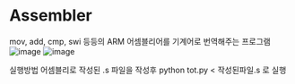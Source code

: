 # Assembler
mov, add, cmp, swi 등등의 ARM 어셈블리어를 기계어로 번역해주는 프로그램
![image](https://user-images.githubusercontent.com/99075223/213869885-2cf04a81-e162-40b5-a183-e43d66b9ff9d.png)
![image](https://user-images.githubusercontent.com/99075223/213869938-0663ccfc-2120-4a40-88d6-98069f457d20.png)

실행방법
어셈블리로 작성된 .s 파일을 작성후
python tot.py < 작성된파일.s 로 실행
